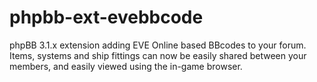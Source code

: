 # phpbb-ext-evebbcode
phpBB 3.1.x extension adding EVE Online based BBcodes to your forum. Items, systems and ship fittings can now be easily shared between your members, and easily viewed using the in-game browser.
